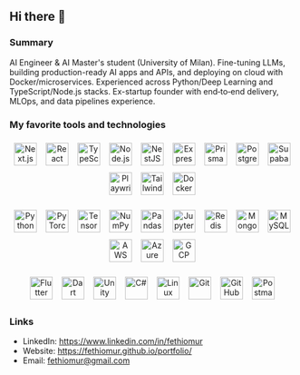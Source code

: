 ## Hi there 👋

### Summary

AI Engineer & AI Master's student (University of Milan). Fine-tuning LLMs, building production-ready AI apps and APIs, and deploying on cloud with Docker/microservices. Experienced across Python/Deep Learning and TypeScript/Node.js stacks. Ex-startup founder with end‑to‑end delivery, MLOps, and data pipelines experience.

### My favorite tools and technologies

<div align="center">
  <p>
    <img alt="Next.js" height="40" style="margin:6px" src="https://cdn.simpleicons.org/nextdotjs/ffffff" />
    <img alt="React" height="40" style="margin:6px" src="https://cdn.jsdelivr.net/gh/devicons/devicon/icons/react/react-original.svg" />
    <img alt="TypeScript" height="40" style="margin:6px" src="https://cdn.jsdelivr.net/gh/devicons/devicon/icons/typescript/typescript-original.svg" />
    <img alt="Node.js" height="40" style="margin:6px" src="https://cdn.jsdelivr.net/gh/devicons/devicon/icons/nodejs/nodejs-original.svg" />
    <img alt="NestJS" height="40" style="margin:6px" src="https://cdn.simpleicons.org/nestjs/e0234e" />
    <img alt="Express" height="40" style="margin:6px" src="https://cdn.simpleicons.org/express/ffffff" />
    <img alt="Prisma" height="40" style="margin:6px" src="https://cdn.jsdelivr.net/gh/devicons/devicon/icons/prisma/prisma-original.svg" />
    <img alt="PostgreSQL" height="40" style="margin:6px" src="https://cdn.jsdelivr.net/gh/devicons/devicon/icons/postgresql/postgresql-original.svg" />
    <img alt="Supabase" height="40" style="margin:6px" src="https://cdn.jsdelivr.net/gh/devicons/devicon/icons/supabase/supabase-original.svg" />
    <img alt="Playwright" height="40" style="margin:6px" src="https://cdn.simpleicons.org/playwright/45ba4b" />
    <img alt="TailwindCSS" height="40" style="margin:6px" src="https://cdn.jsdelivr.net/gh/devicons/devicon/icons/tailwindcss/tailwindcss-original.svg" />
    <img alt="Docker" height="40" style="margin:6px" src="https://cdn.jsdelivr.net/gh/devicons/devicon/icons/docker/docker-original.svg" />
  </p>
  <p>
    <img alt="Python" height="40" style="margin:6px" src="https://cdn.jsdelivr.net/gh/devicons/devicon/icons/python/python-original.svg" />
    <img alt="PyTorch" height="40" style="margin:6px" src="https://cdn.jsdelivr.net/gh/devicons/devicon/icons/pytorch/pytorch-original.svg" />
    <img alt="TensorFlow" height="40" style="margin:6px" src="https://cdn.jsdelivr.net/gh/devicons/devicon/icons/tensorflow/tensorflow-original.svg" />
    <img alt="NumPy" height="40" style="margin:6px" src="https://cdn.jsdelivr.net/gh/devicons/devicon/icons/numpy/numpy-original.svg" />
    <img alt="Pandas" height="40" style="margin:6px" src="https://cdn.jsdelivr.net/gh/devicons/devicon/icons/pandas/pandas-original.svg" />
    <img alt="Jupyter" height="40" style="margin:6px" src="https://cdn.jsdelivr.net/gh/devicons/devicon/icons/jupyter/jupyter-original.svg" />
    <img alt="Redis" height="40" style="margin:6px" src="https://cdn.jsdelivr.net/gh/devicons/devicon/icons/redis/redis-original.svg" />
    <img alt="MongoDB" height="40" style="margin:6px" src="https://cdn.jsdelivr.net/gh/devicons/devicon/icons/mongodb/mongodb-original.svg" />
    <img alt="MySQL" height="40" style="margin:6px" src="https://cdn.jsdelivr.net/gh/devicons/devicon/icons/mysql/mysql-original.svg" />
    <img alt="AWS" height="40" style="margin:6px" src="https://cdn.jsdelivr.net/gh/devicons/devicon/icons/amazonwebservices/amazonwebservices-original.svg" />
    <img alt="Azure" height="40" style="margin:6px" src="https://cdn.jsdelivr.net/gh/devicons/devicon/icons/azure/azure-original.svg" />
    <img alt="GCP" height="40" style="margin:6px" src="https://cdn.jsdelivr.net/gh/devicons/devicon/icons/googlecloud/googlecloud-original.svg" />
  </p>
  <p>
    <img alt="Flutter" height="40" style="margin:6px" src="https://cdn.jsdelivr.net/gh/devicons/devicon/icons/flutter/flutter-original.svg" />
    <img alt="Dart" height="40" style="margin:6px" src="https://cdn.jsdelivr.net/gh/devicons/devicon/icons/dart/dart-original.svg" />
    <img alt="Unity" height="40" style="margin:6px" src="https://cdn.jsdelivr.net/gh/devicons/devicon/icons/unity/unity-original.svg" />
    <img alt="C#" height="40" style="margin:6px" src="https://cdn.jsdelivr.net/gh/devicons/devicon/icons/csharp/csharp-original.svg" />
    <img alt="Linux" height="40" style="margin:6px" src="https://cdn.jsdelivr.net/gh/devicons/devicon/icons/linux/linux-original.svg" />
    <img alt="Git" height="40" style="margin:6px" src="https://cdn.jsdelivr.net/gh/devicons/devicon/icons/git/git-original.svg" />
    <img alt="GitHub" height="40" style="margin:6px" src="https://cdn.simpleicons.org/github/ffffff" />
    <img alt="Postman" height="40" style="margin:6px" src="https://cdn.jsdelivr.net/gh/devicons/devicon/icons/postman/postman-original.svg" />
  </p>
</div>

### Links
- LinkedIn: https://www.linkedin.com/in/fethiomur
- Website: https://fethiomur.github.io/portfolio/
- Email: fethiomur@gmail.com